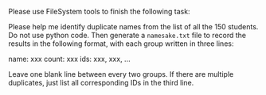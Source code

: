 Please use FileSystem tools to finish the following task:

Please help me identify duplicate names from the list of all the 150 students. Do not use python code. Then generate a `namesake.txt` file to record the results in the following format, with each group written in three lines:

name: xxx
count: xxx
ids: xxx, xxx, ...

Leave one blank line between every two groups. If there are multiple duplicates, just list all corresponding IDs in the third line.
